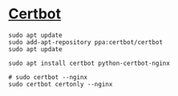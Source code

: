 # [Certbot](https://certbot.eff.org/)
```
sudo apt update
sudo add-apt-repository ppa:certbot/certbot
sudo apt update

sudo apt install certbot python-certbot-nginx

# sudo certbot --nginx
sudo certbot certonly --nginx
```


